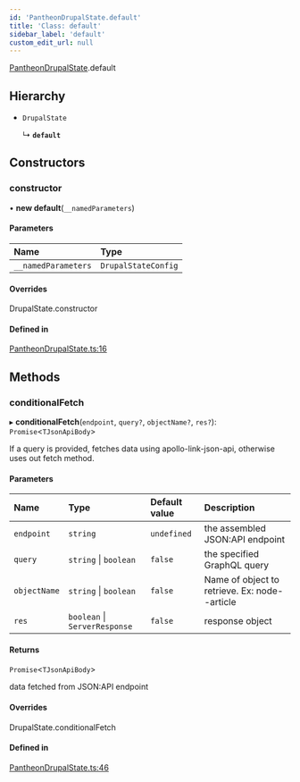 ```yaml
---
id: 'PantheonDrupalState.default'
title: 'Class: default'
sidebar_label: 'default'
custom_edit_url: null
---
```


[PantheonDrupalState](../modules/PantheonDrupalState.md).default

## Hierarchy

- `DrupalState`

  ↳ **`default`**

## Constructors

### constructor

• **new default**(`__namedParameters`)

#### Parameters

| Name                | Type                |
| :------------------ | :------------------ |
| `__namedParameters` | `DrupalStateConfig` |

#### Overrides

DrupalState.constructor

#### Defined in

[PantheonDrupalState.ts:16](https://github.com/CobyPear/decoupled-kit-js/blob/1d4dd35e/packages/drupal-kit/src/PantheonDrupalState.ts#L16)

## Methods

### conditionalFetch

▸ **conditionalFetch**(`endpoint`, `query?`, `objectName?`, `res?`):
`Promise`<`TJsonApiBody`\>

If a query is provided, fetches data using apollo-link-json-api, otherwise uses
out fetch method.

#### Parameters

| Name         | Type                          | Default value | Description                                   |
| :----------- | :---------------------------- | :------------ | :-------------------------------------------- |
| `endpoint`   | `string`                      | `undefined`   | the assembled JSON:API endpoint               |
| `query`      | `string` \| `boolean`         | `false`       | the specified GraphQL query                   |
| `objectName` | `string` \| `boolean`         | `false`       | Name of object to retrieve. Ex: node--article |
| `res`        | `boolean` \| `ServerResponse` | `false`       | response object                               |

#### Returns

`Promise`<`TJsonApiBody`\>

data fetched from JSON:API endpoint

#### Overrides

DrupalState.conditionalFetch

#### Defined in

[PantheonDrupalState.ts:46](https://github.com/CobyPear/decoupled-kit-js/blob/1d4dd35e/packages/drupal-kit/src/PantheonDrupalState.ts#L46)
